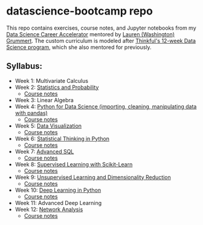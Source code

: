 # datascience-bootcamp repo
This repo contains exercises, course notes, and Jupyter notebooks from my [Data Science Career Accelerator](https://mailchi.mp/0f6cbc6dc24c/data_career_accelerator) mentored by [Lauren (Washington) Grummert](https://www.linkedin.com/in/lauren-grummert-0978ba8/).  The custom curriculum is modeled after [Thinkful's 12-week Data Science program](https://www.thinkful.com/bootcamp/data-science/flexible/), which she also mentored for previously.

## Syllabus:
- Week 1: Multivariate Calculus
- Week 2: [Statistics and Probability](https://github.com/tylerbittner/datascience-bootcamp/tree/master/week-2)
  - [Course notes](https://github.com/tylerbittner/datascience-bootcamp/blob/master/week-2/Notes%20-%20Week%202%20-%20Statistics%20and%20Probability.ipynb)
- Week 3: Linear Algebra
- Week 4: [Python for Data Science (importing, cleaning, manipulating data with pandas)](https://github.com/tylerbittner/datascience-bootcamp/tree/master/week-4)
  - [Course notes](https://github.com/tylerbittner/datascience-bootcamp/blob/master/week-4/Notes%20-%20Week%204%20-%20Python%20for%20Data%20Science.ipynb)
- Week 5: [Data Visualization](https://github.com/tylerbittner/datascience-bootcamp/tree/master/week-5)
  - [Course notes](https://github.com/tylerbittner/datascience-bootcamp/blob/master/week-5/Notes%20-%20Week%205%20-%20Data%20Visualization.ipynb)
- Week 6: [Statistical Thinking in Python](https://github.com/tylerbittner/datascience-bootcamp/tree/master/week-6)
  - [Course notes](https://github.com/tylerbittner/datascience-bootcamp/blob/master/week-7/Notes%20-%20Week%207%20-%20Advanced%20SQL.ipynb)
- Week 7: [Advanced SQL](https://github.com/tylerbittner/datascience-bootcamp/tree/master/week-7)
  - [Course notes](https://github.com/tylerbittner/datascience-bootcamp/blob/master/week-7/Notes%20-%20Week%207%20-%20Advanced%20SQL.ipynb)
- Week 8: [Supervised Learning with Scikit-Learn](https://github.com/tylerbittner/datascience-bootcamp/tree/master/week-8)
  - [Course notes](https://github.com/tylerbittner/datascience-bootcamp/blob/master/week-8/Notes%20-%20Week%208%20-%20Supervised%20Learning.ipynb)
- Week 9: [Unsupervised Learning and Dimensionality Reduction](https://github.com/tylerbittner/datascience-bootcamp/tree/master/week-9)
  - [Course notes](https://github.com/tylerbittner/datascience-bootcamp/blob/master/week-9/Notes%20-%20Week%209%20-%20Unsupervised%20Learning.ipynb)
- Week 10: [Deep Learning in Python](https://github.com/tylerbittner/datascience-bootcamp/tree/master/week-10)
  - [Course notes](https://github.com/tylerbittner/datascience-bootcamp/blob/master/week-10/Notes%20-%20Week%2010%20-%20Deep%20Learning.ipynb)
- Week 11: Advanced Deep Learning
- Week 12: [Network Analysis](https://github.com/tylerbittner/datascience-bootcamp/tree/master/week-12)
  - [Course notes](https://github.com/tylerbittner/datascience-bootcamp/blob/master/week-12/Week%2012%20-%20Time%20Series%2C%20NLP%2C%20and%20Network%20Analysis.ipynb)
  <!--     - TODO: Time Series and NLP courses  -->
